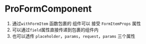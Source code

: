 # ProFormComponent
1. 通过`withFormItem` 函数包裹的 组件可以 接受 `FormItemProps` 属性
2. 可以通过`field`属性直接传递到包裹的组件内
3. 也可以透传 `placeholder`，`params`，`request`，`params` 三个属性

